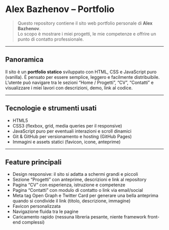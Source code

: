 # Alex Bazhenov – Portfolio

> Questo repository contiene il sito web portfolio personale di **Alex Bazhenov**.  
> Lo scopo è mostrare i miei progetti, le mie competenze e offrire un punto di contatto professionale.

---

## Panoramica

Il sito è un **portfolio statico** sviluppato con HTML, CSS e JavaScript puro (vanilla). È pensato per essere semplice, leggero e facilmente distribuibile.  
L’utente può navigare tra le sezioni “Home / Progetti”, “CV”, “Contatti” e visualizzare i miei lavori con descrizioni, demo, link al codice.

---

## Tecnologie e strumenti usati

- HTML5  
- CSS3 (flexbox, grid, media queries per il responsive)  
- JavaScript puro per eventuali interazioni e scroll dinamici  
- Git & GitHub per versionamento e hosting (GitHub Pages)  
- Immagini e assets statici (favicon, icone, anteprime)

---

## Feature principali

- Design responsive: il sito si adatta a schermi grandi e piccoli  
- Sezione “Progetti” con anteprime, descrizioni e link al repository  
- Pagina “CV” con esperienza, istruzione e competenze  
- Pagina “Contatti” con modulo di contatto o link via email/social  
- Meta tag Open Graph e Twitter Card per generare una bella anteprima quando si condivide il link (titolo, descrizione, immagine)  
- Favicon personalizzata  
- Navigazione fluida tra le pagine  
- Caricamento rapido (nessuna libreria pesante, niente framework front-end complessi)

